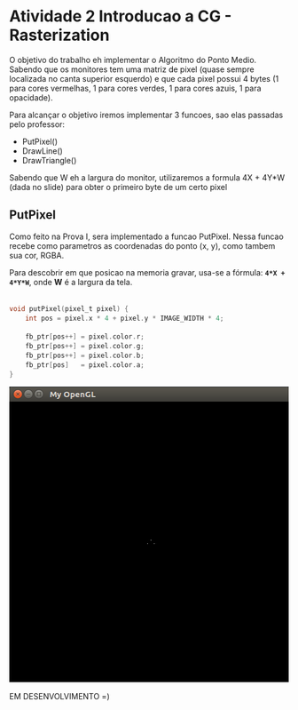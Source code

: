 ﻿# Atividade 2 Introducao a CG - Rasterization

O objetivo do trabalho eh implementar o Algoritmo do Ponto Medio. Sabendo que os monitores tem uma matriz de pixel (quase sempre localizada no canta superior esquerdo) e que cada pixel possui 4 bytes (1 para cores vermelhas, 1 para cores verdes, 1 para cores azuis, 1 para opacidade).

Para alcançar o objetivo iremos implementar 3 funcoes, sao elas passadas pelo professor:

* PutPixel()
* DrawLine()
* DrawTriangle()

Sabendo que W eh a largura do monitor, utilizaremos a formula 4X + 4Y*W (dada no slide) para obter o primeiro byte de um certo pixel

## PutPixel

Como feito na Prova I, sera implementado a funcao PutPixel. Nessa funcao recebe como parametros as coordenadas do ponto (x, y), 
como tambem sua cor, RGBA.

Para descobrir em que posicao na memoria gravar, usa-se a fórmula:
**`4*X + 4*Y*W`**, onde **W** é a largura da tela.

```C

void putPixel(pixel_t pixel) {
    int pos = pixel.x * 4 + pixel.y * IMAGE_WIDTH * 4;
    
    fb_ptr[pos++] = pixel.color.r;
    fb_ptr[pos++] = pixel.color.g;
    fb_ptr[pos++] = pixel.color.b;
    fb_ptr[pos]   = pixel.color.a;
}
```

<p align="center">
  <img src="imagens/figura1.png" >
</p>

EM DESENVOLVIMENTO =)

